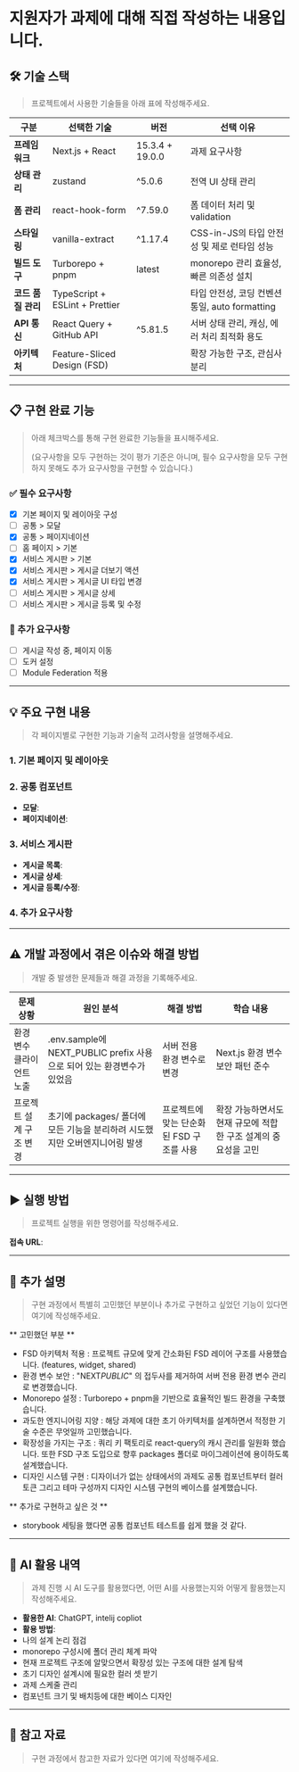 # 지원자가 과제에 대해 직접 작성하는 내용입니다.

## 🛠 기술 스택

> 프로젝트에서 사용한 기술들을 아래 표에 작성해주세요.

| 구분               | 선택한 기술                    | 버전            | 선택 이유                                      |
| ------------------ | ------------------------------ | --------------- | ---------------------------------------------- |
| **프레임워크**     | Next.js + React                | 15.3.4 + 19.0.0 | 과제 요구사항                                  |
| **상태 관리**      | zustand                        | ^5.0.6          | 전역 UI 상태 관리                              |
| **폼 관리**        | react-hook-form                | ^7.59.0         | 폼 데이터 처리 및 validation                   |
| **스타일링**       | vanilla-extract                | ^1.17.4         | CSS-in-JS의 타입 안전성 및 제로 런타임 성능    |
| **빌드 도구**      | Turborepo + pnpm               | latest          | monorepo 관리 효율성, 빠른 의존성 설치         |
| **코드 품질 관리** | TypeScript + ESLint + Prettier |                 | 타입 안전성, 코딩 컨벤션 통일, auto formatting |
| **API 통신**       | React Query + GitHub API       | ^5.81.5         | 서버 상태 관리, 캐싱, 에러 처리 최적화 용도    |
| **아키텍처**       | Feature-Sliced Design (FSD)    |                 | 확장 가능한 구조, 관심사 분리                  |

---

## 📋 구현 완료 기능

> 아래 체크박스를 통해 구현 완료한 기능들을 표시해주세요.
>
> (요구사항을 모두 구현하는 것이 평가 기준은 아니며, 필수 요구사항을 모두 구현하지 못해도 추가 요구사항을 구현할 수 있습니다.)

### ✅ 필수 요구사항

- [x] 기본 페이지 및 레이아웃 구성
- [ ] 공통 > 모달
- [x] 공통 > 페이지네이션
- [ ] 홈 페이지 > 기본
- [x] 서비스 게시판 > 기본
- [x] 서비스 게시판 > 게시글 더보기 액션
- [x] 서비스 게시판 > 게시글 UI 타입 변경
- [ ] 서비스 게시판 > 게시글 상세
- [ ] 서비스 게시판 > 게시글 등록 및 수정

### 🎯 추가 요구사항

- [ ] 게시글 작성 중, 페이지 이동
- [ ] 도커 설정
- [ ] Module Federation 적용

---

## 💡 주요 구현 내용

> 각 페이지별로 구현한 기능과 기술적 고려사항을 설명해주세요.

### 1. 기본 페이지 및 레이아웃

### 2. 공통 컴포넌트

- **모달**:
- **페이지네이션**:

### 3. 서비스 게시판

- **게시글 목록**:
- **게시글 상세**:
- **게시글 등록/수정**:

### 4. 추가 요구사항

---

## ⚠️ 개발 과정에서 겪은 이슈와 해결 방법

> 개발 중 발생한 문제들과 해결 과정을 기록해주세요.

| 문제 상황                 | 원인 분석                                                                   | 해결 방법                                | 학습 내용                                                      |
| ------------------------- | --------------------------------------------------------------------------- | ---------------------------------------- | -------------------------------------------------------------- |
| 환경 변수 클라이언트 노출 | .env.sample에 NEXT_PUBLIC prefix 사용으로 되어 있는 환경변수가 있었음       | 서버 전용 환경 변수로 변경               | Next.js 환경 변수 보안 패턴 준수                               |
| 프로젝트 설계 구조 변경   | 초기에 packages/ 폴더에 모든 기능을 분리하려 시도했지만 오버엔지니어링 발생 | 프로젝트에 맞는 단순화된 FSD 구조를 사용 | 확장 가능하면서도 현재 규모에 적합한 구조 설계의 중요성을 고민 |

---

## ▶ 실행 방법

> 프로젝트 실행을 위한 명령어를 작성해주세요.

**접속 URL**:

---

## 📝 추가 설명

> 구현 과정에서 특별히 고민했던 부분이나 추가로 구현하고 싶었던 기능이 있다면 여기에 작성해주세요.

** 고민했던 부분 **

- FSD 아키텍처 적용 : 프로젝트 규모에 맞게 간소화된 FSD 레이어 구조를 사용했습니다. (features, widget, shared)
- 환경 변수 보안 : "NEXT*PUBLIC*" 의 접두사를 제거하여 서버 전용 환경 변수 관리로 변경했습니다.
- Monorepo 설정 : Turborepo + pnpm을 기반으로 효율적인 빌드 환경을 구축했습니다.
- 과도한 엔지니어링 지양 : 해당 과제에 대한 초기 아키텍처를 설계하면서 적정한 기술 수준은 무엇일까 고민했습니다.
- 확장성을 가지는 구조 : 쿼리 키 팩토리로 react-query의 캐시 관리를 일원화 했습니다. 또한 FSD 구조 도입으로 향후 packages 폴더로 마이그레이션에 용이하도록 설계했습니다.
- 디자인 시스템 구현 : 디자이너가 없는 상태에서의 과제도 공통 컴포넌트부터 컬러 토큰 그리고 테마 구성까지 디자인 시스템 구현의 베이스를 설계했습니다.

** 추가로 구현하고 싶은 것 **

- storybook 세팅을 했다면 공통 컴포넌트 테스트를 쉽게 했을 것 같다.

---

## 🤖 AI 활용 내역

> 과제 진행 시 AI 도구를 활용했다면, 어떤 AI를 사용했는지와 어떻게 활용했는지 작성해주세요.

- **활용한 AI**:
  ChatGPT, intelij copliot
- **활용 방법**:
- 나의 설계 논리 점검
- monorepo 구성시에 폴더 관리 체계 파악
- 현재 프로젝트 구조에 알맞으면서 확장성 있는 구조에 대한 설계 탐색
- 초기 디자인 설계시에 필요한 컬러 셋 받기
- 과제 스케줄 관리
- 컴포넌트 크기 및 배치등에 대한 베이스 디자인

---

## 🔗 참고 자료

> 구현 과정에서 참고한 자료가 있다면 여기에 작성해주세요.
